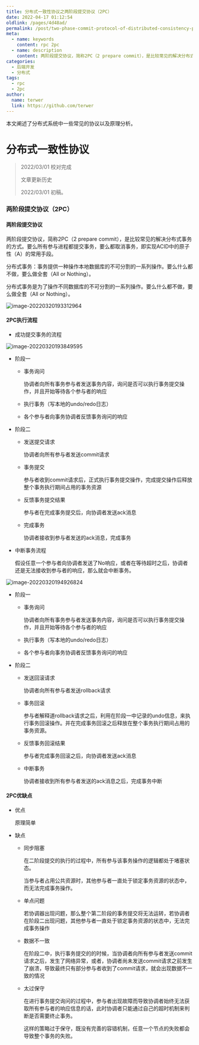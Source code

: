 ```yaml
---
title: 分布式一致性协议之两阶段提交协议（2PC）
date: 2022-04-17 01:12:54
oldlink: /pages/4d48ad/
permalink: /post/two-phase-commit-protocol-of-distributed-consistency-protocol.html
meta:
  - name: keywords
    content: rpc 2pc
  - name: description
    content: 两阶段提交协议，简称2PC（2 prepare commit），是比较常见的解决分布式事务的方式。要么所有参与进程都提交事务，要么都取消事务，即实现ACID中的原子性（A）的常用手段。
categories:
  - 后端开发
  - 分布式
tags:
  - rpc
  - 2pc
author: 
  name: terwer
  link: https://github.com/terwer
---
```


本文阐述了分布式系统中一些常见的协议以及原理分析。

<!-- more -->

# 分布式一致性协议

> 2022/03/01 校对完成
>
> 文章更新历史
>
> 2022/03/01 初稿。

### 两阶段提交协议（2PC）

#### 两阶段提交协议

两阶段提交协议，简称2PC（2 prepare commit），是比较常见的解决分布式事务的方式。要么所有参与进程都提交事务，要么都取消事务，即实现ACID中的原子性（A）的常用手段。

分布式事务：事务提供一种操作本地数据库的不可分割的一系列操作。要么什么都不做，要么做全套（All or Nothing）。

分布式事务是为了操作不同数据库的不可分割的一系列操作。要么什么都不做，要么做全套（All or Nothing）。

![image-20220320193312964](https://img1.terwer.space/image-20220320193312964.png)

#### 2PC执行流程

- 成功提交事务的流程

![image-20220320193849595](https://img1.terwer.space/image-20220320193849595.png)

  - 阶段一

    - 事务询问

      协调者向所有事务参与者发送事务内容，询问是否可以执行事务提交操作，并且开始等待各个参与者的响应

    - 执行事务（写本地的undo/redo日志）

    - 各个参与者向事务协调者反馈事务询问的响应

  - 阶段二

    - 发送提交请求

      协调者向所有参与者发送commit请求

    - 事务提交

      参与者收到commit请求后，正式执行事务提交操作，完成提交操作后释放整个事务执行期间占用的事务资源

    - 反馈事务提交结果

      参与者在完成事务提交后，向协调者发送ack消息

    - 完成事务

      协调者接收到参与者发送的ack消息，完成事务

- 中断事务流程

  假设任意一个参与者向协调者发送了No响应，或者在等待超时之后，协调者还是无法接收到参与者的响应，那么就会中断事务。

![image-20220320194926824](https://img1.terwer.space/image-20220320194926824.png)

  - 阶段一

    - 事务询问

      协调者向所有事务参与者发送事务内容，询问是否可以执行事务提交操作，并且开始等待各个参与者的响应

    - 执行事务（写本地的undo/redo日志）

    - 各个参与者向事务协调者反馈事务询问的响应

  - 阶段二

    - 发送回滚请求

      协调者向所有参与者发送rollback请求

    - 事务回滚

      参与者解释道rollback请求之后，利用在阶段一中记录的undo信息，来执行事务回滚操作。并在完成事务回滚之后释放在整个事务执行期间占用的事务资源。

    - 反馈事务回滚结果

      参与者完成事务回滚之后，向协调者发送ack消息

    - 中断事务

      协调者接收到所有参与者发送的ack消息之后，完成事务中断

#### 2PC优缺点

- 优点

  原理简单

- 缺点

  - 同步阻塞

    在二阶段提交的执行的过程中，所有参与该事务操作的逻辑都处于堵塞状态。

    当参与者占用公共资源时，其他参与者一直处于锁定事务资源的状态中，而无法完成事务操作。

  - 单点问题

    若协调器出现问题，那么整个第二阶段的事务提交将无法运转，若协调者在阶段二出现问题，其他参与者一直处于锁定事务资源的状态中，无法完成事务操作

  - 数据不一致

    在阶段二中，执行事务提交的的时候，当协调者向所有参与者发送commit请求之后，发生了网络异常，或者，协调者尚未发送commit请求之前发生了崩溃，导致最终只有部分参与者收到了commit请求，就会出现数据不一致的情况

  - 太过保守

    在进行事务提交询问的过程中，参与者出现故障而导致协调者始终无法获取所有参与者的响应信息的话，此时协调者只能通过自己的超时机制来判断是否需要终止事务。

    这样的策略过于保守，既没有完善的容错机制，任意一个节点的失败都会导致整个事务的失败。
